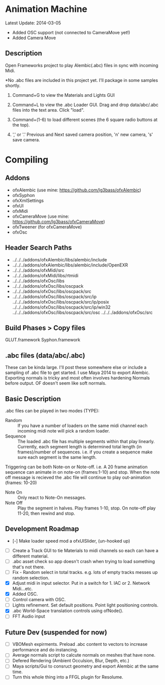 Animation Machine
==================
Latest Update: 2014-03-05
* Added OSC support (not connected to CameraMove yet!)
* Added Camera Move


Description
--------------

Open Frameworks project to play Alembic(.abc) files in sync with incoming Midi.  

*No .abc files are included in this project yet.  I'll package in some samples shortly.

1. Command+G to view the Materials and Lights GUI

2. Command+L to view the .abc Loader GUI. Drag and drop data/abc/.abc files into the text area. Click "load".

3. Command+(1-6) to load different scenes (the 6 square radio buttons at the top). 

4. ',' or '.' Previous and Next saved camera position, 'n' new camera, 's' save camera.

Compiling
=================

Addons
----------------
* ofxAlembic (use mine: https://github.com/lg3bass/ofxAlembic)
* ofxSyphon
* ofxXmlSettings
* ofxUI
* ofxMidi
* ofxCameraMove (use mine: https://github.com/lg3bass/ofxCameraMove)
* ofxTweener (for ofxCameraMove)
* ofxOsc

Header Search Paths
--------------------
* ../../../addons/ofxAlembic/libs/alembic/include
* ../../../addons/ofxAlembic/libs/alembic/include/OpenEXR
* ../../../addons/ofxMidi/src
* ../../../addons/ofxMidi/libs/rtmidi
* ../../../addons/ofxOsc/libs
* ../../../addons/ofxOsc/libs/oscpack
* ../../../addons/ofxOsc/libs/oscpack/src
* ../../../addons/ofxOsc/libs/oscpack/src/ip
../../../addons/ofxOsc/libs/oscpack/src/ip/posix
../../../addons/ofxOsc/libs/oscpack/src/ip/win32
../../../addons/ofxOsc/libs/oscpack/src/osc
../../../addons/ofxOsc/src

<TARGET> Build Phases > Copy files
---------------------
GLUT.framework
Syphon.framework


.abc files (data/abc/<myabcfile>.abc)
-----------------

These can be kinda large.  I'll post these somewhere else or include a sampling of .abc file to get started.  I use Maya 2014 to export Alembic.  Exporting normals is tricky and most often involves hardening Normals before output.  OF doesn't seem like soft normals. 

Basic Description
-----------------

.abc files can be played in two modes (TYPE):

<dl>
<dt>Random</dt>
<dd>If you have a number of loaders on the same midi channel each incoming midi note will pick a random loader.</dd>
<dt>Sequence</dt>
<dd>The loaded .abc file has multiple segments within that play linearly.  Currently, each segment length is determined total length (in frames)/number of sequences. i.e. if you create a sequence make sure each segment is the same length.</dd>
</dl>

Triggering can be both Note-on or Note-off.  i.e. A 20 frame animation sequence can animate in on note-on (frames:1-10) and stop.  When the note off message is recieved the .abc file will continue to play out-animation (frames: 10-20)

<dl>
<dt>Note On</dt>
<dd>Only react to Note-On messages.</dd>
<dt>Note Off</dt>
<dd>Play the segment in halves. Play frames 1-10, stop.  On note-off play 11-20, then rewind and stop.</dd>
</dl>

Development Roadmap
-------------------

- [-] Make loader speed mod a ofxUISlider, (un-hooked up)
- [ ] Create a Track GUI to tie Materials to midi channels so each can have a different material. 
- [ ] .abc asset check so app doesn't crash when trying to load something that's not there. 
- [ ] Fix - Random select in total tracks.  e.g. lots of empty tracks messes up random selection.
- [x] Adjust midi in input selector.  Put in a switch for 1. IAC or 2. Network Midi...etc.
- [x] Added OSC.
- [ ] Control camera with OSC.
- [ ] Lights refinement. Set default positions.  Point light positioning controls.
- [x] .abc World-Space translation controls using ofNode().
- [ ] FFT Audio input

Future Dev (suspended for now)
------------------
- [ ] VBOMesh expirments. Preload .abc content to <vbomesh> vectors to increase performance and do instancing.
- [ ] Average normals script to calcute normals on meshes that have none.
- [ ] Defered Rendering (Ambient Occulsion, Blur, Depth, etc.)
- [ ] Maya scripts/Gui to consruct geometry and export Alembic at the same time.
- [ ] Turn this whole thing into a FFGL plugin for Resolume.
